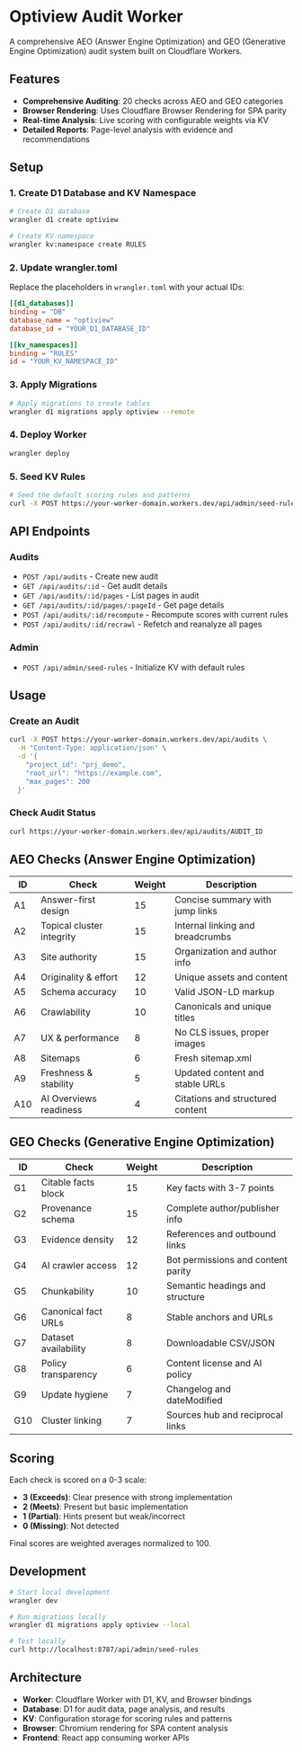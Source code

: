 # Optiview Audit Worker

A comprehensive AEO (Answer Engine Optimization) and GEO (Generative Engine Optimization) audit system built on Cloudflare Workers.

## Features

- **Comprehensive Auditing**: 20 checks across AEO and GEO categories
- **Browser Rendering**: Uses Cloudflare Browser Rendering for SPA parity
- **Real-time Analysis**: Live scoring with configurable weights via KV
- **Detailed Reports**: Page-level analysis with evidence and recommendations

## Setup

### 1. Create D1 Database and KV Namespace

```bash
# Create D1 database
wrangler d1 create optiview

# Create KV namespace
wrangler kv:namespace create RULES
```

### 2. Update wrangler.toml

Replace the placeholders in `wrangler.toml` with your actual IDs:

```toml
[[d1_databases]]
binding = "DB"
database_name = "optiview"
database_id = "YOUR_D1_DATABASE_ID"

[[kv_namespaces]]
binding = "RULES"
id = "YOUR_KV_NAMESPACE_ID"
```

### 3. Apply Migrations

```bash
# Apply migrations to create tables
wrangler d1 migrations apply optiview --remote
```

### 4. Deploy Worker

```bash
wrangler deploy
```

### 5. Seed KV Rules

```bash
# Seed the default scoring rules and patterns
curl -X POST https://your-worker-domain.workers.dev/api/admin/seed-rules
```

## API Endpoints

### Audits

- `POST /api/audits` - Create new audit
- `GET /api/audits/:id` - Get audit details
- `GET /api/audits/:id/pages` - List pages in audit
- `GET /api/audits/:id/pages/:pageId` - Get page details
- `POST /api/audits/:id/recompute` - Recompute scores with current rules
- `POST /api/audits/:id/recrawl` - Refetch and reanalyze all pages

### Admin

- `POST /api/admin/seed-rules` - Initialize KV with default rules

## Usage

### Create an Audit

```bash
curl -X POST https://your-worker-domain.workers.dev/api/audits \
  -H "Content-Type: application/json" \
  -d '{
    "project_id": "prj_demo",
    "root_url": "https://example.com",
    "max_pages": 200
  }'
```

### Check Audit Status

```bash
curl https://your-worker-domain.workers.dev/api/audits/AUDIT_ID
```

## AEO Checks (Answer Engine Optimization)

| ID | Check | Weight | Description |
|----|-------|--------|-------------|
| A1 | Answer-first design | 15 | Concise summary with jump links |
| A2 | Topical cluster integrity | 15 | Internal linking and breadcrumbs |
| A3 | Site authority | 15 | Organization and author info |
| A4 | Originality & effort | 12 | Unique assets and content |
| A5 | Schema accuracy | 10 | Valid JSON-LD markup |
| A6 | Crawlability | 10 | Canonicals and unique titles |
| A7 | UX & performance | 8 | No CLS issues, proper images |
| A8 | Sitemaps | 6 | Fresh sitemap.xml |
| A9 | Freshness & stability | 5 | Updated content and stable URLs |
| A10 | AI Overviews readiness | 4 | Citations and structured content |

## GEO Checks (Generative Engine Optimization)

| ID | Check | Weight | Description |
|----|-------|--------|-------------|
| G1 | Citable facts block | 15 | Key facts with 3-7 points |
| G2 | Provenance schema | 15 | Complete author/publisher info |
| G3 | Evidence density | 12 | References and outbound links |
| G4 | AI crawler access | 12 | Bot permissions and content parity |
| G5 | Chunkability | 10 | Semantic headings and structure |
| G6 | Canonical fact URLs | 8 | Stable anchors and URLs |
| G7 | Dataset availability | 8 | Downloadable CSV/JSON |
| G8 | Policy transparency | 6 | Content license and AI policy |
| G9 | Update hygiene | 7 | Changelog and dateModified |
| G10 | Cluster linking | 7 | Sources hub and reciprocal links |

## Scoring

Each check is scored on a 0-3 scale:
- **3 (Exceeds)**: Clear presence with strong implementation
- **2 (Meets)**: Present but basic implementation
- **1 (Partial)**: Hints present but weak/incorrect
- **0 (Missing)**: Not detected

Final scores are weighted averages normalized to 100.

## Development

```bash
# Start local development
wrangler dev

# Run migrations locally
wrangler d1 migrations apply optiview --local

# Test locally
curl http://localhost:8787/api/admin/seed-rules
```

## Architecture

- **Worker**: Cloudflare Worker with D1, KV, and Browser bindings
- **Database**: D1 for audit data, page analysis, and results
- **KV**: Configuration storage for scoring rules and patterns
- **Browser**: Chromium rendering for SPA content analysis
- **Frontend**: React app consuming worker APIs
